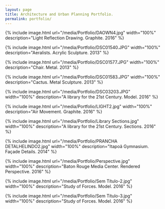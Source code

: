 ```yaml
---
layout: page
title: Architecture and Urban Planning Portfolio.
permalink: portfolio/
---
```


{% include image.html url="/media/Portfolio/DAOWN4.jpg" width="100%" description="Light Reflection Drawing. Graphite. 2016" %}

{% include image.html url="/media/Portfolio/DSC01540.JPG" width="100%" description="Aeralists. Acrylic Sculpture. 2013" %}

{% include image.html url="/media/Portfolio/DSC01577.JPG" width="100%" description="Chair. Metal. 2013" %}

{% include image.html url="/media/Portfolio/DSC01583.JPG" width="100%" description="Cactus. Metal Sculpture. 2013" %}

{% include image.html url="/media/Portfolio/DSC03203.JPG" width="100%" description="A library for the 21st Century. Model. 2016" %}

{% include image.html url="/media/Portfolio/LIGHT2.jpg" width="100%" description="Air Movement. Graphite. 2016" %}

{% include image.html url="/media/Portfolio/Library Sections.jpg" width="100%" description="A library for the 21st Century. Sections. 2016" %}

{% include image.html url="/media/Portfolio/PRANCHA DETALHELINDO2.jpg" width="100%" description="Itapoã Gymnasium. Façade Details. 2014" %}

{% include image.html url="/media/Portfolio/Perspective.jpg" width="100%" description="Baton Rouge Media Center. Rendered Perspective. 2016" %}

{% include image.html url="/media/Portfolio/Sem Título-2.jpg" width="100%" description="Study of Forces. Model. 2016" %}

{% include image.html url="/media/Portfolio/Sem Título-3.jpg" width="100%" description="Study of Forces. Model. 2016" %}
